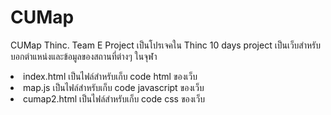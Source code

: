 # CUMap
CUMap Thinc. Team E Project
เป็นโปรเจคใน Thinc 10 days project 
เป็นเว็บสำหรับบอกตำแหน่งและข้อมูลของสถานที่ต่างๆ ในจุฬา<br/>
  <li/>index.html เป็นไฟล์สำหรับเก็บ code html ของเว็บ
  <li/>map.js เป็นไฟล์สำหรับเก็บ code javascript ของเว็บ
  <li/>cumap2.html เป็นไฟล์สำหรับเก็บ code css ของเว็บ
